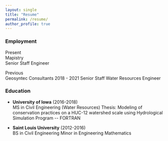 ```yaml
---
layout: single
title: "Resume"
permalink: /resume/
author_profile: true
---
```


### Employment

Present   
Mapistry  
Senior Staff Engineer 

Previous  
Geosyntec Consultants 
2018 - 2021 
Senior Staff Water Resources Engineer   

### Education

- **University of Iowa** (2016-2018)   
  MS in Civil Engineering (Water Resources) 
  Thesis: Modeling of conservation practices on a HUC-12 watershed scale using Hydrological Simulation Program -- FORTRAN

- **Saint Louis University** (2012-2016)  
  BS in Civil Engineering 
  Minor in Engineering Mathematics  


